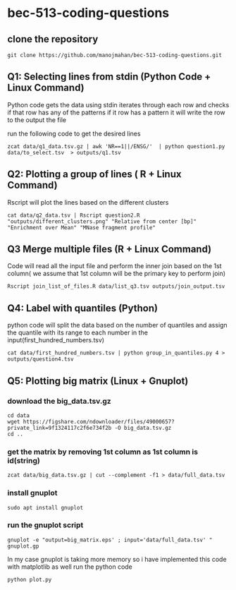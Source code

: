# bec-513-coding-questions

## clone the repository 
```
git clone https://github.com/manojmahan/bec-513-coding-questions.git
```
 
## Q1: Selecting lines from stdin (Python Code + Linux Command)
Python code gets the data using stdin iterates through each row and checks if that row has any of the patterns
if it row has a pattern it will write the row to the output the file

run the following code to get the desired lines
```
zcat data/q1_data.tsv.gz | awk 'NR==1||/ENSG/'  | python question1.py data/to_select.tsv  > outputs/q1.tsv
```

## Q2: Plotting a group of lines ( R + Linux Command)
Rscript will plot the lines based on the different clusters

```
cat data/q2_data.tsv | Rscript question2.R "outputs/different_clusters.png" "Relative from center [bp]" "Enrichment over Mean" "MNase fragment profile" 
```

## Q3 Merge multiple files (R + Linux Command)
Code will read all the input file and perform the inner join based on the 1st column( we assume that 1st column will be the primary key to perform join)
```
Rscript join_list_of_files.R data/list_q3.tsv outputs/join_output.tsv
```

## Q4: Label with quantiles (Python)

python code will split the data based on the number of quantiles and assign the quantile with its range to each number in the input(first_hundred_numbers.tsv)
```
cat data/first_hundred_numbers.tsv | python group_in_quantiles.py 4 > outputs/question4.tsv
```

## Q5: Plotting big matrix (Linux + Gnuplot)
### download the big_data.tsv.gz
```
cd data
wget https://figshare.com/ndownloader/files/49000657?private_link=9f1324117c2f6e734f2b -O big_data.tsv.gz
cd ..
```
### get the matrix by removing 1st column as 1st column is id(string)
```
zcat data/big_data.tsv.gz | cut --complement -f1 > data/full_data.tsv
```

### install gnuplot 
```
sudo apt install gnuplot
```
### run the gnuplot script 
```
gnuplot -e "output=big_matrix.eps' ; input='data/full_data.tsv' "  gnuplot.gp
```
In my case gnuplot is taking more memory so i have implemented this code with matplotlib as well
run the python code
```
python plot.py
```

